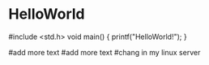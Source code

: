 # HelloWorld
#include <std.h>
void main()
{
  printf("HelloWorld!");
}

#add more text
#add more text
#chang in my linux server

